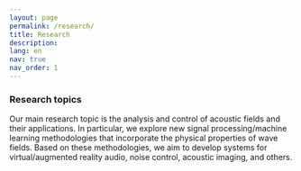 ```yaml
---
layout: page
permalink: /research/
title: Research
description:
lang: en 
nav: true
nav_order: 1
---
```


### Research topics

Our main research topic is the analysis and control of acoustic fields and their applications. In particular, we explore new signal processing/machine learning methodologies that incorporate the physical properties of wave fields. Based on these methodologies, we aim to develop systems for virtual/augmented reality audio, noise control, acoustic imaging, and others.

<script defer class="speakerdeck-embed" data-id="3e8d2624f0bd44de9f5338a91bda2b8d" data-ratio="1.77777777777778" src="//speakerdeck.com/assets/embed.js"></script>
